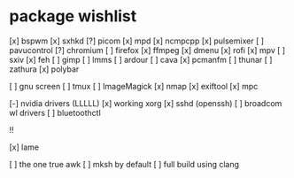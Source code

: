 # package wishlist

[x] bspwm
[x] sxhkd
[?] picom
[x] mpd
[x] ncmpcpp
[x] pulsemixer
[ ] pavucontrol
[?] chromium
[ ] firefox
[x] ffmpeg
[x] dmenu
[x] rofi
[x] mpv
[ ] sxiv
[x] feh
[ ] gimp
[ ] lmms
[ ] ardour
[ ] cava
[x] pcmanfm
[ ] thunar
[ ] zathura
[x] polybar

[ ] gnu screen
[ ] tmux
[ ] ImageMagick
[x] nmap
[x] exiftool
[x] mpc

[-] nvidia drivers (LLLLL)
[x] working xorg
[x] sshd (openssh)
[ ] broadcom wl drivers
[ ] bluetoothctl

!!

[x] lame

[ ] the one true awk
[ ] mksh by default
[ ] full build using clang

